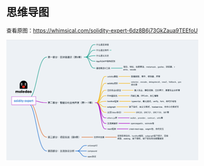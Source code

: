 # 思维导图



查看原图：https://whimsical.com/solidity-expert-6dz8B6j73GkZaua9TEEfoU

![image-20221102215300636](assets/image-20221102215300636.png)
